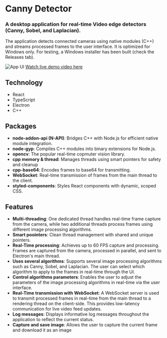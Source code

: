 ﻿# Canny Detector

### A desktop application for real-time Video edge detectors (Canny, Sobel, and Laplacian). 

The application detects connected cameras using native modules (C++) and streams processed frames to the user interface. It is optimized for Windows only. For testing, a Windows installer has been built (check the Releases tab).

![App UI](https://i.postimg.cc/wT8FxZrz/Screenshot-canny-detector.png)
[Watch live demo video here](https://streamable.com/rixg1g)

## Technology

- React
- TypeScript
- Electron
- C++

## Packages

- **node-addon-api (N-API)**: Bridges C++ with Node.js for efficient native module integration.
- **node-gyp**: Compiles C++ modules into binary extensions for Node.js.
- **opencv**: The popular real-time copmuter vision library.
- **cpp memory & thread**: Manages threads using smart pointers for safety and cleanup
- **cpp-base64**: Encodes frames to base64 for transmitting.
- **WebSocket**: Real-time transmission of frames from the main thread to the client.
- **styled-components**: Styles React components with dynamic, scoped CSS.

## Features

- **Multi-threading**: One dedicated thread handles real-time frame capture from the camera, while two additional threads process frames using different image processing algorithms.
- **Smart poointers**: Clean thread management with shared and unique pointers.
- **Real-Time processing**: Achieves up to 60 FPS capture and processing. Frames are captured from the camera, processed in parallel, and sent to Electron's main thread.
- **Uses several algorithms**: Supports several image processing algorithms such as Canny, Sobel, and Laplacian. The user can select which algorithm to apply to the frames in real-time through the UI.
- **Control algorithms parameters**: Enables the user to adjust the parameters of the image processing algorithms in real-time via the user interface.
- **Real-Time transmission with WebSocket**: A WebSocket server is used to transmit processed frames in real-time from the main thread to a rendering thread on the client-side. This provides low-latency communication for live video feed updates.
- **Log messages**: Displays informative log messages throughout the application to reflect the current status.
- **Capture and save image**: Allows the user to capture the current frame and download it as an image
